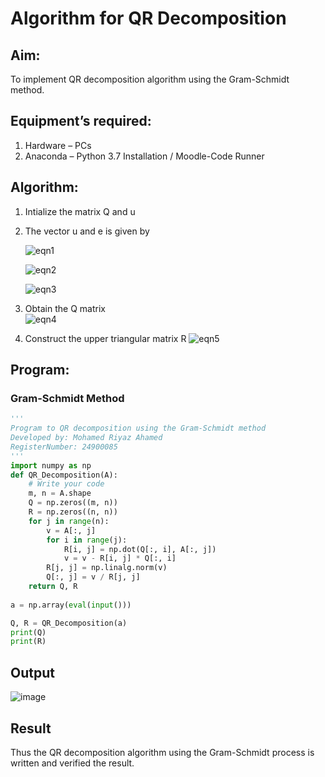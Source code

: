 # Algorithm for QR Decomposition
## Aim:
To implement QR decomposition algorithm using the Gram-Schmidt method.
## Equipment’s required:
1.	Hardware – PCs
2.	Anaconda – Python 3.7 Installation / Moodle-Code Runner
## Algorithm:
1.	Intialize the matrix Q and u
2.	The vector u and e is given by

    ![eqn1](./ex4.jpg)

    ![eqn2](./ex6.jpg)

    ![eqn3](./ex3.jpg)

3.	Obtain the Q matrix   
    ![eqn4](./ex1.jpg)
4.	Construct the upper triangular matrix R
    ![eqn5](./ex2.jpg)



## Program:
### Gram-Schmidt Method
```python
''' 
Program to QR decomposition using the Gram-Schmidt method
Developed by: Mohamed Riyaz Ahamed 
RegisterNumber: 24900085
'''
import numpy as np
def QR_Decomposition(A):
    # Write your code 
    m, n = A.shape
    Q = np.zeros((m, n))
    R = np.zeros((n, n))
    for j in range(n):
        v = A[:, j]
        for i in range(j):
            R[i, j] = np.dot(Q[:, i], A[:, j])
            v = v - R[i, j] * Q[:, i]
        R[j, j] = np.linalg.norm(v)
        Q[:, j] = v / R[j, j]
    return Q, R
    
a = np.array(eval(input()))

Q, R = QR_Decomposition(a)
print(Q)
print(R)
```

## Output
![image](https://github.com/user-attachments/assets/caccf4d0-946d-4c92-be58-ab67b4f44dcc)


## Result
Thus the QR decomposition algorithm using the Gram-Schmidt process is written and verified the result.
